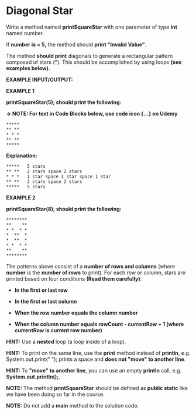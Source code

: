 # Diagonal Star

Write a method named **printSquareStar** with one parameter of type **int** 
named number.

If **number is < 5,** the method should **print "Invalid Value"**.

The method **should print** diagonals to generate a rectangular pattern 
composed of stars (*). This should be accomplished by using loops **(see 
examples below)**.

**EXAMPLE INPUT/OUTPUT:**

**EXAMPLE 1**

**printSquareStar(5); should print the following:**

**→ NOTE: For text in Code Blocks below, use code icon {...}  on Udemy**
```
*****
** **
* * *
** **
*****
```

**Explanation:**
```
*****   5 stars
** **   2 stars space 2 stars
* * *   1 star space 1 star space 1 star
** **   2 stars space 2 stars
*****   5 stars
```

**EXAMPLE 2**

**printSquareStar(8); should print the following:**
```
********
**    **
* *  * *
*  **  *
*  **  *
* *  * *
**    **
********
```

The patterns above consist of a **number of rows and columns** (where 
**number** is 
the **number of rows** to print). For each row or column, stars are printed 
based on four conditions **(Read them carefully)**:

* **In the first or last row**

* **In the first or last column**

* **When the row number equals the column number**

* **When the column number equals rowCount - currentRow + 1 (where currentRow 
  is current row number)**


**HINT:** Use a **nested** loop (a loop inside of a loop).

**HINT:** To print on the same line, use the **print** method instead of
**println**, e.g. System.out.print(" "); prints a space and **does not "move" 
to another line**.

**HINT:** To **"move" to another line**, you can use an empty **println** call, 
e.g. 
**System.out.println();**.

**NOTE:** The method **printSquareStar** should be defined as **public static** 
like we 
have been doing so far in the course.

**NOTE:** Do not add a **main** method to the solution code.